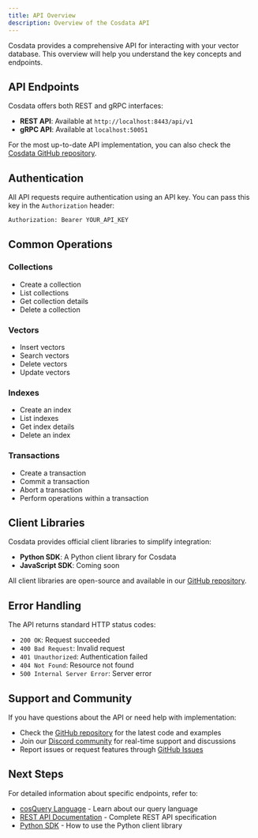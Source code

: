 ```yaml
---
title: API Overview
description: Overview of the Cosdata API
---
```


Cosdata provides a comprehensive API for interacting with your vector database. This overview will help you understand the key concepts and endpoints.

## API Endpoints

Cosdata offers both REST and gRPC interfaces:

- **REST API**: Available at `http://localhost:8443/api/v1`
- **gRPC API**: Available at `localhost:50051`

For the most up-to-date API implementation, you can also check the <a href="https://github.com/cosdata/cosdata" target="_blank" rel="noopener noreferrer">Cosdata GitHub repository</a>.

## Authentication

All API requests require authentication using an API key. You can pass this key in the `Authorization` header:

  ```bash
  Authorization: Bearer YOUR_API_KEY
  ```

## Common Operations

### Collections

- Create a collection
- List collections
- Get collection details
- Delete a collection

### Vectors

- Insert vectors
- Search vectors
- Delete vectors
- Update vectors

### Indexes

- Create an index
- List indexes
- Get index details
- Delete an index

### Transactions

- Create a transaction
- Commit a transaction
- Abort a transaction
- Perform operations within a transaction

## Client Libraries

Cosdata provides official client libraries to simplify integration:

- **Python SDK**: A Python client library for Cosdata
- **JavaScript SDK**: Coming soon

All client libraries are open-source and available in our <a href="https://github.com/cosdata/cosdata-sdk-python" target="_blank" rel="noopener noreferrer">GitHub repository</a>.

## Error Handling

The API returns standard HTTP status codes:

- `200 OK`: Request succeeded
- `400 Bad Request`: Invalid request
- `401 Unauthorized`: Authentication failed
- `404 Not Found`: Resource not found
- `500 Internal Server Error`: Server error

## Support and Community

If you have questions about the API or need help with implementation:

- Check the <a href="https://github.com/cosdata/cosdata" target="_blank" rel="noopener noreferrer">GitHub repository</a> for the latest code and examples
- Join our <a href="https://discord.gg/XMdtTBrtKT" target="_blank" rel="noopener noreferrer">Discord community</a> for real-time support and discussions
- Report issues or request features through <a href="https://github.com/cosdata/cosdata/issues" target="_blank" rel="noopener noreferrer">GitHub Issues</a>

## Next Steps

For detailed information about specific endpoints, refer to:
- [cosQuery Language](/api/cosquery/) - Learn about our query language
- [REST API Documentation](/api/documentation/) - Complete REST API specification
- [Python SDK](/api/python-sdk/) - How to use the Python client library
